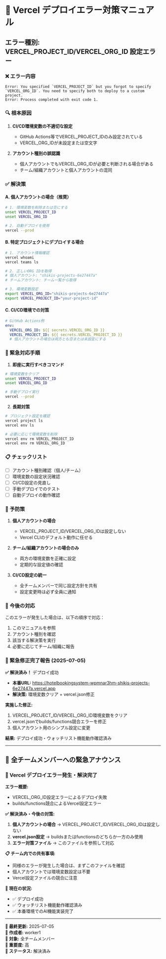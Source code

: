 # 🚨 Vercel デプロイエラー対策マニュアル

## エラー種別: VERCEL_PROJECT_ID/VERCEL_ORG_ID 設定エラー

### ❌ エラー内容
```
Error: You specified `VERCEL_PROJECT_ID` but you forgot to specify
`VERCEL_ORG_ID`. You need to specify both to deploy to a custom project.
Error: Process completed with exit code 1.
```

### 🔍 根本原因
1. **CI/CD環境変数の不適切な設定**
   - GitHub Actions等でVERCEL_PROJECT_IDのみ設定されている
   - VERCEL_ORG_IDが未設定または空文字

2. **アカウント種別の誤認識**
   - 個人アカウントでもVERCEL_ORG_IDが必要と判断される場合がある
   - チーム/組織アカウントと個人アカウントの混同

### ✅ 解決策

#### A. 個人アカウントの場合（推奨）
```bash
# 1. 環境変数を削除または空にする
unset VERCEL_PROJECT_ID
unset VERCEL_ORG_ID

# 2. 自動デプロイを使用
vercel --prod
```

#### B. 特定プロジェクトにデプロイする場合
```bash
# 1. アカウント情報確認
vercel whoami
vercel teams ls

# 2. 正しいORG IDを取得
# 個人アカウント: "shikis-projects-6e27447a"
# チームアカウント: チーム一覧から取得

# 3. 環境変数設定
export VERCEL_ORG_ID="shikis-projects-6e27447a"
export VERCEL_PROJECT_ID="your-project-id"
```

#### C. CI/CD環境での対策
```yaml
# GitHub Actions例
env:
  VERCEL_ORG_ID: ${{ secrets.VERCEL_ORG_ID }}
  VERCEL_PROJECT_ID: ${{ secrets.VERCEL_PROJECT_ID }}
  # 個人アカウントの場合は両方とも空または未設定にする
```

### 🎯 緊急対応手順

1. **即座に実行すべきコマンド**
```bash
# 環境変数をクリア
unset VERCEL_PROJECT_ID
unset VERCEL_ORG_ID

# 手動デプロイ実行
vercel --prod
```

2. **長期対策**
```bash
# プロジェクト設定を確認
vercel project ls
vercel env ls

# 必要に応じて環境変数を削除
vercel env rm VERCEL_PROJECT_ID
vercel env rm VERCEL_ORG_ID
```

### 📋 チェックリスト

- [ ] アカウント種別確認（個人/チーム）
- [ ] 環境変数の設定状況確認
- [ ] CI/CD設定の見直し
- [ ] 手動デプロイでのテスト
- [ ] 自動デプロイの動作確認

### 🚀 予防策

1. **個人アカウントの場合**
   - VERCEL_PROJECT_ID/VERCEL_ORG_IDは設定しない
   - Vercel CLIのデフォルト動作に任せる

2. **チーム/組織アカウントの場合のみ**
   - 両方の環境変数を正確に設定
   - 定期的な設定値の確認

3. **CI/CD設定の統一**
   - 全チームメンバーで同じ設定方針を共有
   - 設定変更時は必ず全員に通知

### 🔄 今後の対応

このエラーが発生した場合は、以下の順序で対応：
1. このマニュアルを参照
2. アカウント種別を確認
3. 該当する解決策を実行
4. 必要に応じてチーム/組織に報告

### 🚨 緊急修正完了報告 (2025-07-05)

**✅ 解決済み！** デプロイ成功
- **本番URL:** https://hotelbookingsystem-wpmnar3hm-shikis-projects-6e27447a.vercel.app
- **解決策:** 環境変数クリア + vercel.json修正

**実施した修正:**
1. VERCEL_PROJECT_ID/VERCEL_ORG_ID環境変数をクリア
2. vercel.jsonでbuilds/functions競合エラーを修正
3. 個人アカウント用のシンプル設定に変更

**結果:** デプロイ成功・ウォッチリスト機能動作確認済み

---

## 🔔 全チームメンバーへの緊急アナウンス

### 🚨 Vercel デプロイエラー発生・解決完了

**エラー概要:**
- VERCEL_ORG_ID設定エラーによるデプロイ失敗
- builds/functions競合によるVercel設定エラー

**✅ 解決済み・今後の対策:**
1. **個人アカウントの場合** → VERCEL_PROJECT_ID/VERCEL_ORG_IDは設定しない
2. **vercel.json設定** → buildsまたはfunctionsのどちらか一方のみ使用
3. **エラー対策ファイル** → このファイルを参照して対応

**📋 チーム内での共有事項:**
- 同様のエラーが発生した場合は、まずこのファイルを確認
- 個人アカウントでは環境変数設定は不要
- Vercel設定ファイルの競合に注意

**🎯 現在の状況:**
- ✅ デプロイ成功
- ✅ ウォッチリスト機能動作確認済み  
- ✅ 本番環境でのAI機能実装完了

---

**📅 最終更新:** 2025-07-05  
**📝 作成者:** worker1  
**🎯 対象:** 全チームメンバー  
**🔔 重要度:** 高  
**🚀 ステータス:** 解決済み